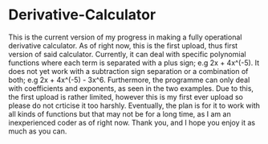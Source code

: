 # Derivative-Calculator
This is the current version of my progress in making a fully operational derivative calculator.
As of right now, this is the first upload, thus first version of said calculator. Currently, it can deal with specific polynomial functions where each term is separated with a plus sign; e.g 2x + 4x^(-5). It does not yet work with a subtraction sign separation or a combination of both; e.g 2x + 4x^(-5) - 3x^6. Furthermore, the programme can only deal with coefficients and exponents, as seen in the two examples. Due to this, the first upload is rather limited, however this is my first ever upload so please do not crticise it too harshly. Eventually, the plan is for it to work with all kinds of functions but that may not be for a long time, as I am an inexperienced coder as of right now. Thank you, and I hope you enjoy it as much as you can.
